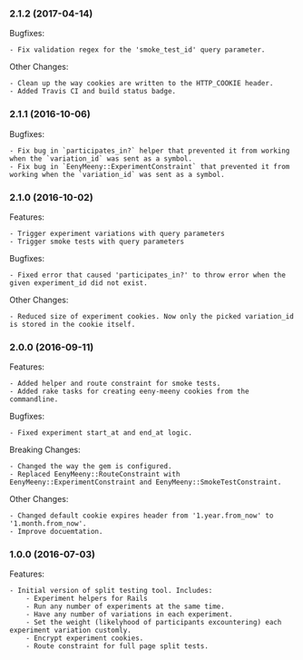 ### 2.1.2 (2017-04-14)

Bugfixes:

    - Fix validation regex for the 'smoke_test_id' query parameter.

Other Changes:

    - Clean up the way cookies are written to the HTTP_COOKIE header.
    - Added Travis CI and build status badge.

### 2.1.1 (2016-10-06)

Bugfixes:

    - Fix bug in `participates_in?` helper that prevented it from working when the `variation_id` was sent as a symbol.
    - Fix bug in `EenyMeeny::ExperimentConstraint` that prevented it from working when the `variation_id` was sent as a symbol.

### 2.1.0 (2016-10-02)

Features:

    - Trigger experiment variations with query parameters
    - Trigger smoke tests with query parameters

Bugfixes:

    - Fixed error that caused 'participates_in?' to throw error when the given experiment_id did not exist.

Other Changes:

    - Reduced size of experiment cookies. Now only the picked variation_id is stored in the cookie itself.

### 2.0.0 (2016-09-11)

Features:

    - Added helper and route constraint for smoke tests.
    - Added rake tasks for creating eeny-meeny cookies from the commandline.

Bugfixes:

    - Fixed experiment start_at and end_at logic.

Breaking Changes:

    - Changed the way the gem is configured.
    - Replaced EenyMeeny::RouteConstraint with EenyMeeny::ExperimentConstraint and EenyMeeny::SmokeTestConstraint.

Other Changes:

    - Changed default cookie expires header from '1.year.from_now' to '1.month.from_now'.
    - Improve docuemtation.

### 1.0.0 (2016-07-03)

Features:

    - Initial version of split testing tool. Includes:
        - Experiment helpers for Rails
        - Run any number of experiments at the same time.
        - Have any number of variations in each experiment.
        - Set the weight (likelyhood of participants excountering) each experiment variation customly.
        - Encrypt experiment cookies.
        - Route constraint for full page split tests.
